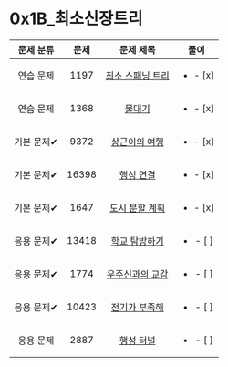 # 0x1B_최소신장트리
| 문제 분류 | 문제 | 문제 제목 | 풀이 |
| :--: | :--: | :--: | :--: |
| 연습 문제 | 1197 | [최소 스패닝 트리](https://www.acmicpc.net/problem/1197) | <ul><li>- [x] </li></ul> |
| 연습 문제 | 1368 | [물대기](https://www.acmicpc.net/problem/1368) | <ul><li>- [x] </li></ul> |
| 기본 문제✔ | 9372 | [상근이의 여행](https://www.acmicpc.net/problem/9372) | <ul><li>- [x] </li></ul> |
| 기본 문제✔ | 16398 | [행성 연결](https://www.acmicpc.net/problem/16398) | <ul><li>- [x] </li></ul> |
| 기본 문제✔ | 1647 | [도시 분할 계획](https://www.acmicpc.net/problem/1647) | <ul><li>- [x] </li></ul> |
| 응용 문제✔ | 13418 | [학교 탐방하기](https://www.acmicpc.net/problem/13418) | <ul><li>- [ ] </li></ul> |
| 응용 문제✔ | 1774 | [우주신과의 교감](https://www.acmicpc.net/problem/1774) | <ul><li>- [ ] </li></ul> |
| 응용 문제✔ | 10423 | [전기가 부족해](https://www.acmicpc.net/problem/10423) | <ul><li>- [ ] </li></ul> |
| 응용 문제 | 2887 | [행성 터널](https://www.acmicpc.net/problem/2887) | <ul><li>- [ ] </li></ul> |
